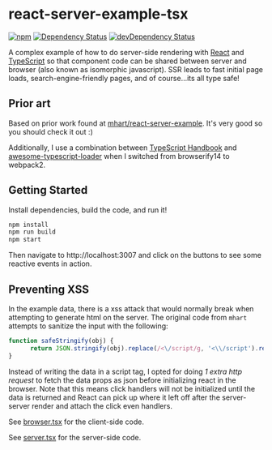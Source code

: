 # react-server-example-tsx

[![npm](https://img.shields.io/npm/v/react-server-example-tsx.svg?maxAge=2592000)](https://www.npmjs.com/package/react-server-example-tsx)
[![Dependency Status](https://david-dm.org/styfle/react-server-example-tsx.svg)](https://david-dm.org/styfle/react-server-example-tsx)
[![devDependency Status](https://david-dm.org/styfle/react-server-example-tsx/dev-status.svg)](https://david-dm.org/styfle/react-server-example-tsx#info=devDependencies)

A complex example of how to do server-side rendering with
[React](http://facebook.github.io/react/) and [TypeScript](https://www.typescriptlang.org/) so that component code can be shared between server and browser (also known as isomorphic javascript). SSR leads to fast initial page loads, search-engine-friendly pages, and of course...its all type safe!

## Prior art

Based on prior work found at [mhart/react-server-example](https://github.com/mhart/react-server-example). It's very good so you should check it out :)

Additionally, I use a combination between [TypeScript Handbook](https://www.typescriptlang.org/docs/handbook/react-&-webpack.html#create-a-webpack-configuration-file) and [awesome-typescript-loader](https://github.com/s-panferov/awesome-typescript-loader#configuration) when I switched from browserify14 to webpack2.

## Getting Started

Install dependencies, build the code, and run it!

```sh
npm install
npm run build
npm start
```

Then navigate to http://localhost:3007 and click on the buttons to see some reactive events in action.

## Preventing XSS

In the example data, there is a xss attack that would normally break when attempting to generate html on the server. The original code from `mhart` attempts to sanitize the input with the following:

```js
function safeStringify(obj) {
	  return JSON.stringify(obj).replace(/<\/script/g, '<\\/script').replace(/<!--/g, '<\\!--')
}
```

Instead of writing the data in a script tag, I opted for doing *1 extra http request* to fetch the data props as json before initializing react in the browser. Note that this means click handlers will not be initialized until the data is returned and React can pick up where it left off after the server-server render and attach the click even handlers.

See [browser.tsx](https://github.com/styfle/react-server-example-tsx/blob/master/src/browser.tsx) for the client-side code.

See [server.tsx](https://github.com/styfle/react-server-example-tsx/blob/master/src/server.tsx) for the server-side code.

